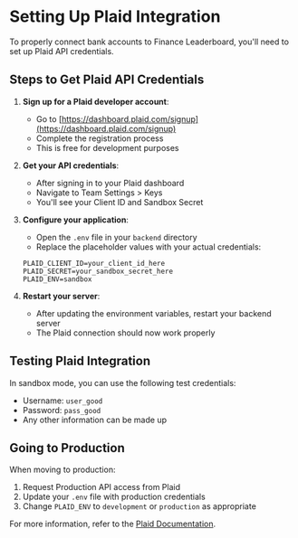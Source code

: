 # Setting Up Plaid Integration

To properly connect bank accounts to Finance Leaderboard, you'll need to set up Plaid API credentials.

## Steps to Get Plaid API Credentials

1. **Sign up for a Plaid developer account**:

   - Go to [https://dashboard.plaid.com/signup](https://dashboard.plaid.com/signup)
   - Complete the registration process
   - This is free for development purposes

2. **Get your API credentials**:

   - After signing in to your Plaid dashboard
   - Navigate to Team Settings > Keys
   - You'll see your Client ID and Sandbox Secret

3. **Configure your application**:

   - Open the `.env` file in your `backend` directory
   - Replace the placeholder values with your actual credentials:

   ```
   PLAID_CLIENT_ID=your_client_id_here
   PLAID_SECRET=your_sandbox_secret_here
   PLAID_ENV=sandbox
   ```

4. **Restart your server**:
   - After updating the environment variables, restart your backend server
   - The Plaid connection should now work properly

## Testing Plaid Integration

In sandbox mode, you can use the following test credentials:

- Username: `user_good`
- Password: `pass_good`
- Any other information can be made up

## Going to Production

When moving to production:

1. Request Production API access from Plaid
2. Update your `.env` file with production credentials
3. Change `PLAID_ENV` to `development` or `production` as appropriate

For more information, refer to the [Plaid Documentation](https://plaid.com/docs/).
